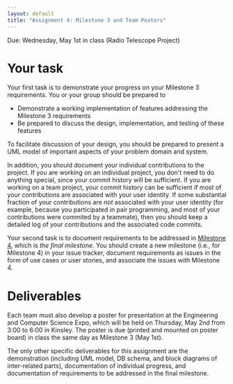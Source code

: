 ```yaml
---
layout: default
title: "Assignment 4: Milestone 3 and Team Posters"
---
```


<!--
Due: Monday, Apr 15th in class (Projects other than Radio Telescope)
-->

Due: Wednesday, May 1st in class (Radio Telescope Project)

# Your task

Your first task is to demonstrate your progress on your Milestone 3 requirements.  You or your group should be prepared to

* Demonstrate a working implementation of features addressing the Milestone 3 requirements
* Be prepared to discuss the design, implementation, and testing of these features

To facilitate discussion of your design, you should be prepared to present a UML model of important aspects of your problem domain and system.

In addition, you should document your individual contributions to the project.  If you are working on an individual project, you don't need to do anything special, since your commit history will be sufficient.  If you are working on a team project, your commit history can be sufficient if most of your contributions are associated with your user identity.  If some substantial fraction of your contributions are *not* associated with your user identity (for example, because you participated in pair programming, and most of your contributions were commited by a teammate), then you should keep a detailed log of your contributions and the associated code commits.

Your second task is to document requirements to be addressed in [Milestone 4](assign05.html), which is *the final milestone*.  You should create a new milestone (i.e., for Milestone 4) in your issue tracker, document requirements as issues in the form of use cases or user stories, and associate the issues with Milestone 4.

# Deliverables
Each team must also develop a poster for presentation at the Engineering and Computer Science Expo, which will be held on Thursday, May 2nd from 3:00 to 6:00 in Kinsley.  The poster is due (printed and mounted on poster board) in class the same day as Milestone 3 (May 1st).

The only other specific deliverables for this assignment are the demonstration (including UML model, DB schema, and block diagrams of inter-related parts), documentation of individual progress, and documentation of requirements to be addressed in the final milestone.

<!-- vim:set wrap: -->
<!-- vim:set linebreak: -->
<!-- vim:set nolist: -->
